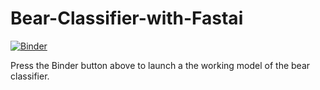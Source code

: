 # Bear-Classifier-with-Fastai
[![Binder](https://mybinder.org/badge_logo.svg)](https://mybinder.org/v2/gh/Debo-Republic/Bear-Classifier-with-Fastai/HEAD?urlpath=%2Fvoila%2Frender%2Fbear_classifier.ipynb)

Press the Binder button above to launch a the working model of the bear classifier. 



